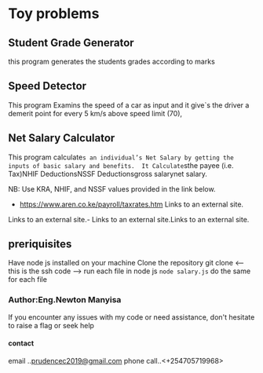 
# Toy problems
## Student Grade Generator
this program generates the students grades according to marks
##  Speed Detector 
This program Examins the speed of a car  as input and it  give`s the driver a demerit point for every 5 km/s above  speed limit (70), 


## Net Salary Calculator 
 This program calculate`s an individual’s Net Salary by getting the inputs of basic salary and benefits. 
 It Calculate`sthe payee (i.e. Tax)NHIF DeductionsNSSF Deductionsgross salarynet salary. 

NB: Use KRA, NHIF, and NSSF values provided in the link below.

- https://www.aren.co.ke/payroll/taxrates.htm Links to an external site.

Links to an external site.-  Links to an external site.Links to an external site.
## preriquisites
 Have node js installed on your machine 
 Clone the repository git clone  <--this is the ssh code -->
run each file in node js `node salary.js` do the same for each file
### Author:Eng.Newton Manyisa
If you encounter any issues with my code or need assistance, don't hesitate to raise a flag or seek help
#### contact 
email ..<prudencec2019@gmail.com> 
phone call..<+254705719968>